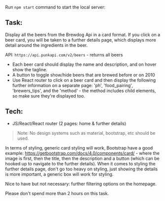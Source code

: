 Run `npm start` command to start the local server:

## Task: 
Display all the beers from the Brewdog Api in a card format. If you click on a beer card, you will be taken to a further details page, which displays more detail around the ingredients in the beer.

API: `https://api.punkapi.com/v2/beers` - returns all beers

- Each beer card should display the name and description, and on hover show the tagline.
- A button to toggle show/hide beers that are brewed before or on 2010
- Use React router to click on a beer card and then display the following further information on a separate page: 'ph', 'food_pairing', 'brewers_tips', and the 'method' - the method includes child elements, so make sure they're displayed too.

## Tech:
- JS/React/React router (2 pages: home & further details)

> Note: No design systems such as material, bootstrap, etc should be used.

In terms of styling, generic card styling will work, Bootstrap have a good example: https://getbootstrap.com/docs/4.0/components/card/ - where the image is first, then the title, then the description and a button (which can be hooked up to navigate to the further details). When it comes to styling the further details page, don't go too heavy on styling, just showing the details is more important, a generic box will work for styling.

Nice to have but not necessary: further filtering options on the homepage.

Please don't spend more than 2 hours on this task.
